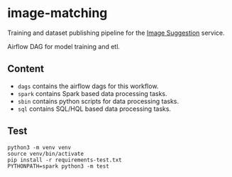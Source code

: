 # image-matching

Training and dataset publishing pipeline for the [Image Suggestion](https://phabricator.wikimedia.org/project/profile/5171/) service.

Airflow DAG for model training and etl.

## Content

- `dags` contains the airflow dags for this workflow.
- `spark` contains Spark based data processing tasks.
- `sbin` contains python scripts for data processing tasks. 
- `sql` contains SQL/HQL based data processing tasks.

## Test

```
python3 -m venv venv
source venv/bin/activate
pip install -r requirements-test.txt
PYTHONPATH=spark python3 -m test
```
